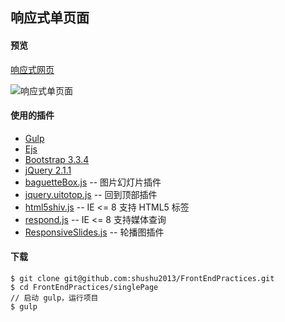 ## 响应式单页面

#### 预览

[响应式网页](https://shushu2013.github.io/practies/singlePage)

![响应式单页面](http://oet93w0rc.bkt.clouddn.com/image/github/singlePage.jpg?imageMogr2/interlace/2)

#### 使用的插件

* [Gulp](https://github.com/gulpjs/gulp)  
* [Ejs](https://github.com/mde/ejs)  
* [Bootstrap 3.3.4](https://github.com/twbs/bootstrap)  
* [jQuery 2.1.1](https://github.com/jquery/jquery)  
* [baguetteBox.js](https://github.com/feimosi/baguetteBox.js/) -- 图片幻灯片插件  
* [jquery.uitotop.js](https://github.com/sksmatt/UItoTop-jQuery-Plugin) -- 回到顶部插件  
* [html5shiv.js](https://github.com/aFarkas/html5shiv) -- IE <= 8 支持 HTML5 标签  
* [respond.js](https://github.com/scottjehl/Respond) -- IE <= 8 支持媒体查询  
* [ResponsiveSlides.js](https://github.com/viljamis/ResponsiveSlides.js/) -- 轮播图插件  

#### 下载

```
$ git clone git@github.com:shushu2013/FrontEndPractices.git
$ cd FrontEndPractices/singlePage
// 启动 gulp，运行项目
$ gulp 
```